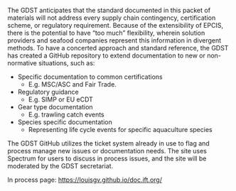The GDST anticipates that the standard documented in this packet of materials will not address every supply chain contingency, certification scheme, or regulatory requirement. Because of the extensibility of EPCIS, there is the potential to have “too much” flexibility, wherein solution providers and seafood companies represent this information in divergent methods. To have a concerted approach and standard reference, the GDST has created a GitHub repository to extend documentation to new or non-normative situations, such as:
* Specific documentation to common certifications
  * E.g. MSC/ASC and Fair Trade.
* Regulatory guidance
  * E.g. SIMP or EU eCDT
* Gear type documentation
  * E.g. trawling catch events
* Species specific documentation
  * Representing life cycle events for specific aquaculture species

The GDST GitHub utilizes the ticket system already in use to flag and process manage new issues or documentation needs. The site uses Spectrum for users to discuss in process issues, and the site will be moderated by the GDST secretariat.


In process page: https://louisgv.github.io/doc.ift.org/
